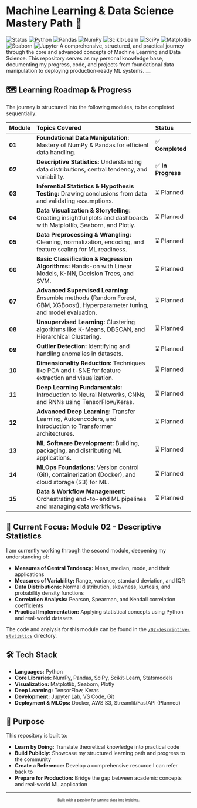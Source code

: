 # Machine Learning & Data Science Mastery Path 🚀

![Status](https://img.shields.io/badge/Status-In%20Progress-blueviolet)
![Python](https://img.shields.io/badge/Python-3.x-3776AB?logo=python&logoColor=white)
![Pandas](https://img.shields.io/badge/Pandas-2.0+-150458?logo=pandas&logoColor=white)
![NumPy](https://img.shields.io/badge/NumPy-1.24+-013243?logo=numpy&logoColor=white)
![Scikit-Learn](https://img.shields.io/badge/Scikit%20Learn-1.2+-F7931E?logo=scikit-learn&logoColor=white)
![SciPy](https://img.shields.io/badge/SciPy-1.10+-8CAAE6?logo=scipy&logoColor=white)
![Matplotlib](https://img.shields.io/badge/Matplotlib-3.7+-11557C?style=flat&logo=matplotlib&logoColor=white)
![Seaborn](https://img.shields.io/badge/Seaborn-0.12+-4C72B0?style=flat&logo=seaborn&logoColor=white)
![Jupyter](https://img.shields.io/badge/Jupyter-Notebook-F37626?logo=jupyter&logoColor=white)
A comprehensive, structured, and practical journey through the core and advanced concepts of Machine Learning and Data Science. This repository serves as my personal knowledge base, documenting my progress, code, and projects from foundational data manipulation to deploying production-ready ML systems.
__

## 🗺️ Learning Roadmap & Progress

The journey is structured into the following modules, to be completed sequentially:

| Module | Topics Covered | Status |
|:-------|:---------------|:-------|
| **01** | **Foundational Data Manipulation:** Mastery of NumPy & Pandas for efficient data handling. | ✅ **Completed** |
| **02** | **Descriptive Statistics:** Understanding data distributions, central tendency, and variability. | ✅ **In Progress** |
| **03** | **Inferential Statistics & Hypothesis Testing:** Drawing conclusions from data and validating assumptions. | ⌛ Planned |
| **04** | **Data Visualization & Storytelling:** Creating insightful plots and dashboards with Matplotlib, Seaborn, and Plotly. | ⌛ Planned |
| **05** | **Data Preprocessing & Wrangling:** Cleaning, normalization, encoding, and feature scaling for ML readiness. | ⌛ Planned |
| **06** | **Basic Classification & Regression Algorithms:** Hands-on with Linear Models, K-NN, Decision Trees, and SVM. | ⌛ Planned |
| **07** | **Advanced Supervised Learning:** Ensemble methods (Random Forest, GBM, XGBoost), Hyperparameter tuning, and model evaluation. | ⌛ Planned |
| **08** | **Unsupervised Learning:** Clustering algorithms like K-Means, DBSCAN, and Hierarchical Clustering. | ⌛ Planned |
| **09** | **Outlier Detection:** Identifying and handling anomalies in datasets. | ⌛ Planned |
| **10** | **Dimensionality Reduction:** Techniques like PCA and t-SNE for feature extraction and visualization. | ⌛ Planned |
| **11** | **Deep Learning Fundamentals:** Introduction to Neural Networks, CNNs, and RNNs using TensorFlow/Keras. | ⌛ Planned |
| **12** | **Advanced Deep Learning:** Transfer Learning, Autoencoders, and Introduction to Transformer architectures. | ⌛ Planned |
| **13** | **ML Software Development:** Building, packaging, and distributing ML applications. | ⌛ Planned |
| **14** | **MLOps Foundations:** Version control (Git), containerization (Docker), and cloud storage (S3) for ML. | ⌛ Planned |
| **15** | **Data & Workflow Management:** Orchestrating end-to-end ML pipelines and managing data workflows. | ⌛ Planned |

## 🚀 Current Focus: Module 02 - Descriptive Statistics

I am currently working through the second module, deepening my understanding of:
-   **Measures of Central Tendency:** Mean, median, mode, and their applications
-   **Measures of Variability:** Range, variance, standard deviation, and IQR
-   **Data Distributions:** Normal distribution, skewness, kurtosis, and probability density functions
-   **Correlation Analysis:** Pearson, Spearman, and Kendall correlation coefficients
-   **Practical Implementation:** Applying statistical concepts using Python and real-world datasets

The code and analysis for this module can be found in the [`/02-descriptive-statistics`](./02-descriptive-statistics) directory.


## 🛠️ Tech Stack

*   **Languages:** Python
*   **Core Libraries:** NumPy, Pandas, SciPy, Scikit-Learn, Statsmodels
*   **Visualization:** Matplotlib, Seaborn, Plotly
*   **Deep Learning:** TensorFlow, Keras
*   **Development:** Jupyter Lab, VS Code, Git
*   **Deployment & MLOps:** Docker, AWS S3, Streamlit/FastAPI (Planned)

## 🌱 Purpose

This repository is built to:
*   **Learn by Doing:** Translate theoretical knowledge into practical code
*   **Build Publicly:** Showcase my structured learning path and progress to the community
*   **Create a Reference:** Develop a comprehensive resource I can refer back to
*   **Prepare for Production:** Bridge the gap between academic concepts and real-world ML application

---

<div align="center">
<sub><sup>Built with a passion for turning data into insights.</sup></sub>
</div>
